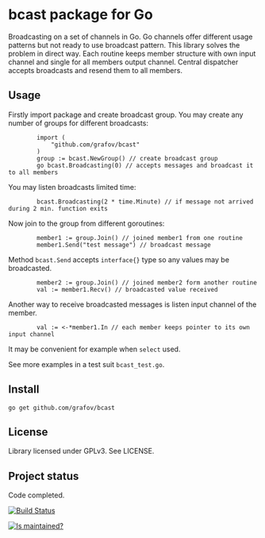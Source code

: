 bcast package for Go
====================

Broadcasting on a set of channels in Go. Go channels offer different usage patterns but not ready to use broadcast pattern.
This library solves the problem in direct way. Each routine keeps member structure with own input channel and single for all
members output channel. Central dispatcher accepts broadcasts and resend them to all members.

Usage
-----

Firstly import package and create broadcast group. You may create any number of groups for different broadcasts:

			import (
				"github.com/grafov/bcast"
			)
			group := bcast.NewGroup() // create broadcast group
			go bcast.Broadcasting(0) // accepts messages and broadcast it to all members

You may listen broadcasts limited time:

			bcast.Broadcasting(2 * time.Minute) // if message not arrived during 2 min. function exits

Now join to the group from different goroutines:

			member1 := group.Join() // joined member1 from one routine
			member1.Send("test message") // broadcast message

Method `bcast.Send` accepts `interface{}` type so any values may be broadcasted.

			member2 := group.Join() // joined member2 form another routine
			val := member1.Recv() // broadcasted value received

Another way to receive broadcasted messages is listen input channel of the member.

			val := <-*member1.In // each member keeps pointer to its own input channel

It may be convenient for example when `select` used.

See more examples in a test suit `bcast_test.go`.

Install
-------

`go get github.com/grafov/bcast`

License
-------

Library licensed under GPLv3. See LICENSE.

Project status
--------------

Code completed.

[![Build Status](https://travis-ci.org/grafov/bcast.png?branch=master)](https://travis-ci.org/grafov/bcast)

[![Is maintained?](http://stillmaintained.com/grafov/bcast.png)](http://stillmaintained.com/grafov/bcast)
